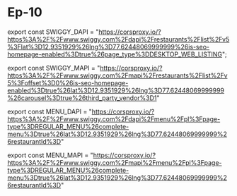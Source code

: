 # Ep-10

export const SWIGGY_DAPI =
"https://corsproxy.io/?https%3A%2F%2Fwww.swiggy.com%2Fdapi%2Frestaurants%2Flist%2Fv5%3Flat%3D12.9351929%26lng%3D77.62448069999999%26is-seo-homepage-enabled%3Dtrue%26page_type%3DDESKTOP_WEB_LISTING";

export const SWIGGY_MAPI =
"https://corsproxy.io/?https%3A%2F%2Fwww.swiggy.com%2Fmapi%2Frestaurants%2Flist%2Fv5%3Foffset%3D0%26is-seo-homepage-enabled%3Dtrue%26lat%3D12.9351929%26lng%3D77.62448069999999%26carousel%3Dtrue%26third_party_vendor%3D1"


export const MENU_DAPI =
"https://corsproxy.io/?https%3A%2F%2Fwww.swiggy.com%2Fdapi%2Fmenu%2Fpl%3Fpage-type%3DREGULAR_MENU%26complete-menu%3Dtrue%26lat%3D12.9351929%26lng%3D77.62448069999999%26restaurantId%3D"

export const MENU_MAPI =
"https://corsproxy.io/?https%3A%2F%2Fwww.swiggy.com%2Fmapi%2Fmenu%2Fpl%3Fpage-type%3DREGULAR_MENU%26complete-menu%3Dtrue%26lat%3D12.9351929%26lng%3D77.62448069999999%26restaurantId%3D"
